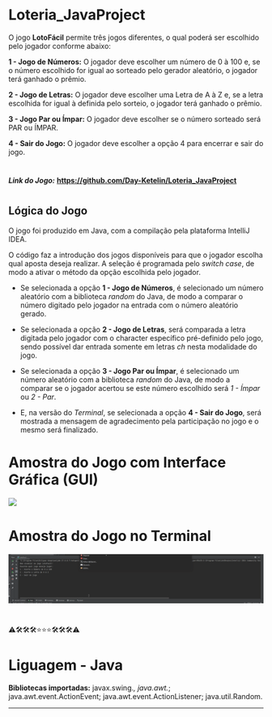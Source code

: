 # Loteria_JavaProject

O jogo **LotoFácil** permite três jogos diferentes, o qual poderá ser escolhido pelo jogador conforme abaixo:

**1 - Jogo de Números:**
O jogador deve escolher um número de 0 à 100 e, se o número escolhido for igual ao sorteado pelo gerador aleatório, o jogador terá ganhado o prêmio.

**2 - Jogo de Letras:**
O jogador deve escolher uma Letra de A à Z e, se a letra escolhida for igual à definida pelo sorteio, o jogador terá ganhado o prêmio.

**3 - Jogo Par ou Ímpar:**
O jogador deve escolher se o número sorteado será PAR ou ÍMPAR.

**4 - Sair do Jogo:**
O jogador deve escolher a opção 4 para encerrar e sair do jogo.


#

***Link do Jogo:*** **<https://github.com/Day-Ketelin/Loteria_JavaProject>**
#



## Lógica do Jogo

O jogo foi produzido em Java, com a compilação pela plataforma IntelliJ IDEA.

O código faz a introdução dos jogos disponíveis para que o jogador escolha qual aposta deseja realizar. A seleção é programada pelo *switch case*, de modo a ativar o método da opção escolhida pelo jogador.

* Se selecionada a opção **1 - Jogo de Números**, é selecionado um número aleatório com a biblioteca *random* do Java, de modo a comparar o número digitado pelo jogador na entrada com o número aleatório gerado.

* Se selecionada a opção **2 - Jogo de Letras**, será comparada a letra digitada pelo jogador com o character específico pré-definido pelo jogo, sendo possível dar entrada somente em letras *ch* nesta modalidade do jogo.

* Se selecionada a opção **3 - Jogo Par ou Ímpar**, é selecionado um número aleatório com a biblioteca *random* do Java, de modo a comparar se o jogador acertou se este número escolhido será *1 - Ímpar* ou *2 - Par*.

* E, na versão do *Terminal*, se selecionada a opção **4 - Sair do Jogo**, será mostrada a mensagem de agradecimento pela participação no jogo e o mesmo será finalizado.



#



# Amostra do Jogo com Interface Gráfica (GUI)
![](https://github.com/Day-Ketelin/Loteria_JavaProject/blob/main/LotoF%C3%A1cil_GUI.gif)


# Amostra do Jogo no Terminal
![](https://github.com/Day-Ketelin/Loteria_JavaProject/blob/main/idea64_eQkXgHvWI4.gif)




#

⚠️🛠️🛠️🛠️⭐⭐⭐🛠️🛠️🛠️⚠️


# Liguagem - Java


**Bibliotecas importadas:** javax.swing.*, java.awt.*; java.awt.event.ActionEvent; java.awt.event.ActionListener; java.util.Random.

***********************************

